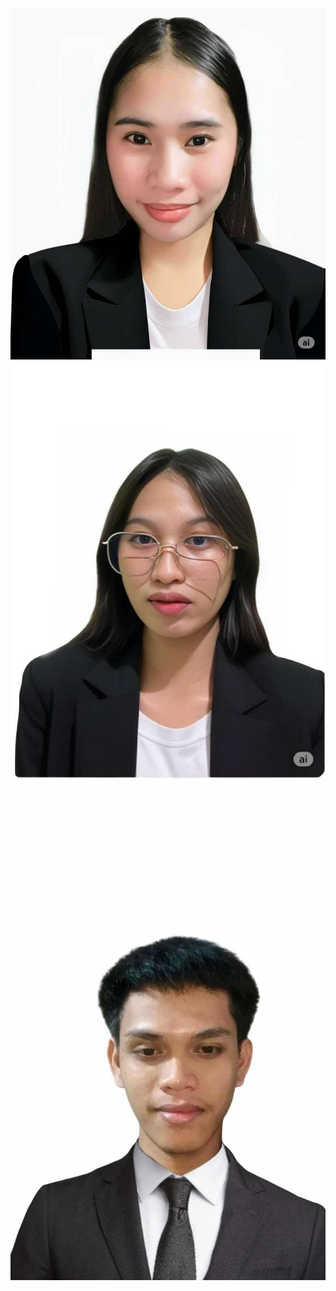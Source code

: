 <img src="MAEEE.jpeg" alt="Leader">
<img src="ANAAA.jpeg" alt="Ana Bechachino">
<img src="Gaas.jpeg" alt="Jay Gil T. Ga-as">
<img src="url('team.jpeg');
